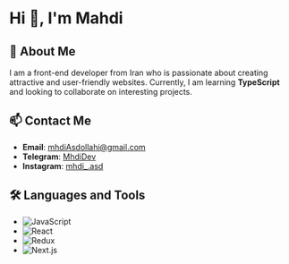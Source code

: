 # Hi 👋, I'm Mahdi

## 🌟 About Me
I am a front-end developer from Iran who is passionate about creating attractive and user-friendly websites. Currently, I am learning **TypeScript** and looking to collaborate on interesting projects.

## 📫 Contact Me
- **Email**: [mhdiAsdollahi@gmail.com](mailto:mhdiAsdollahi@gmail.com)
- **Telegram**: [MhdiDev](https://t.me/MhdiDev)
- **Instagram**: [mhdi_.asd](https://www.instagram.com/mhdi_.asd)

## 🛠️ Languages and Tools
- ![JavaScript](https://img.shields.io/badge/Javascript-100000?style=flat&logo=Javascript&logoColor=FFEE00&labelColor=2F2F2F&color=000000)
- ![React](https://img.shields.io/badge/React-100000?style=flat&logo=React&logoColor=08A5FF&labelColor=FFFFFF&color=1F1F1F)
- ![Redux](https://img.shields.io/badge/Redux-100000?style=flat&logo=Redux&logoColor=0066FF&labelColor=FFFFFF&color=000000)
- ![Next.js](https://img.shields.io/badge/Next.js-100000?style=flat&logo=Next.js&logoColor=000000&labelColor=FFFFFF&color=000000)
